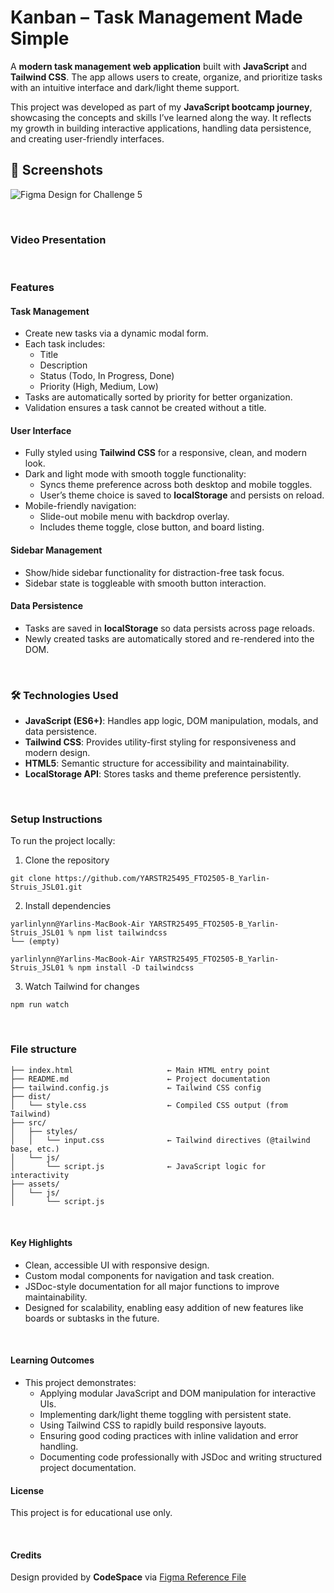 # Kanban – Task Management Made Simple

A **modern task management web application** built with **JavaScript** and **Tailwind CSS**. The app allows users to create, organize, and prioritize tasks with an intuitive interface and dark/light theme support.  

This project was developed as part of my **JavaScript bootcamp journey**, showcasing the concepts and skills I’ve learned along the way. It reflects my growth in building interactive applications, handling data persistence, and creating user-friendly interfaces.  

## 📸 Screenshots

![Figma Design for Challenge 5](<assets/design /JSL05 challenge.png>)

<br/>

### Video Presentation

<br/>

### Features  

#### Task Management  
- Create new tasks via a dynamic modal form.  
- Each task includes:  
  - Title  
  - Description  
  - Status (Todo, In Progress, Done)  
  - Priority (High, Medium, Low)  
- Tasks are automatically sorted by priority for better organization.  
- Validation ensures a task cannot be created without a title.  

#### User Interface  
- Fully styled using **Tailwind CSS** for a responsive, clean, and modern look.  
- Dark and light mode with smooth toggle functionality:  
  - Syncs theme preference across both desktop and mobile toggles.  
  - User’s theme choice is saved to **localStorage** and persists on reload.  
- Mobile-friendly navigation:  
  - Slide-out mobile menu with backdrop overlay.  
  - Includes theme toggle, close button, and board listing.  

#### Sidebar Management  
- Show/hide sidebar functionality for distraction-free task focus.  
- Sidebar state is toggleable with smooth button interaction.  

#### Data Persistence  
- Tasks are saved in **localStorage** so data persists across page reloads.  
- Newly created tasks are automatically stored and re-rendered into the DOM. 

<br/>

### 🛠️ Technologies Used  

- **JavaScript (ES6+)**: Handles app logic, DOM manipulation, modals, and data persistence.  
- **Tailwind CSS**: Provides utility-first styling for responsiveness and modern design.  
- **HTML5**: Semantic structure for accessibility and maintainability.  
- **LocalStorage API**: Stores tasks and theme preference persistently. 

<br/>

### Setup Instructions

To run the project locally:

1. Clone the repository
```
git clone https://github.com/YARSTR25495_FTO2505-B_Yarlin-Struis_JSL01.git
```
2. Install dependencies
```
yarlinlynn@Yarlins-MacBook-Air YARSTR25495_FTO2505-B_Yarlin-Struis_JSL01 % npm list tailwindcss
└── (empty)

yarlinlynn@Yarlins-MacBook-Air YARSTR25495_FTO2505-B_Yarlin-Struis_JSL01 % npm install -D tailwindcss
```
3. Watch Tailwind for changes
```
npm run watch
```

<br/>

###  File structure
```
├── index.html                     ← Main HTML entry point
├── README.md                      ← Project documentation
├── tailwind.config.js             ← Tailwind CSS config
├── dist/
│   └── style.css                  ← Compiled CSS output (from Tailwind)
├── src/
│   ├── styles/
│   │   └── input.css              ← Tailwind directives (@tailwind base, etc.)
│   └── js/
│       └── script.js              ← JavaScript logic for interactivity
├── assets/
│   └── js/
│       └── script.js
```

<br/>

#### Key Highlights

- Clean, accessible UI with responsive design.
- Custom modal components for navigation and task creation.
- JSDoc-style documentation for all major functions to improve maintainability.
- Designed for scalability, enabling easy addition of new features like boards or subtasks in the future.

<br/>

#### Learning Outcomes

- This project demonstrates:
  - Applying modular JavaScript and DOM manipulation for interactive UIs.
  - Implementing dark/light theme toggling with persistent state.
  - Using Tailwind CSS to rapidly build responsive layouts.
  - Ensuring good coding practices with inline validation and error handling.
  - Documenting code professionally with JSDoc and writing structured project documentation.

#### License
This project is for educational use only.

<br/>

#### Credits
Design provided by **CodeSpace** via [Figma Reference File](https://www.figma.com/design/y7bFCUYL5ZHfPeojACBXg2/Challenges-%7C-JSL?node-id=6033-11092&t=XbQhBWPYxXDAqp3x-1)